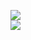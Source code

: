 [![](https://img.shields.io/badge/Made%20With-Github%20Spray-lightgrey.svg?style=for-the-badge&logo=github)](https://github.com/Annihil/github-spray#3743)  
[![](https://i.imgur.com/2DrTn0Z.gif)](https://github.com/Annihil/github-spray)